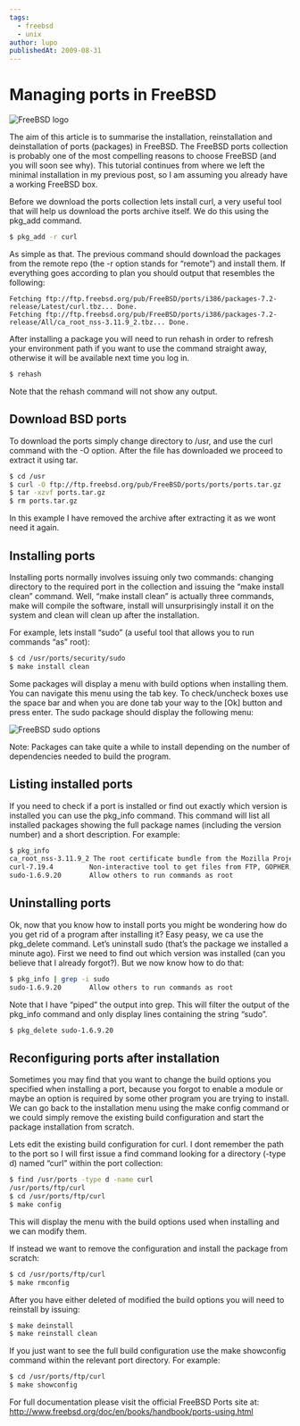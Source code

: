 ```yaml
---
tags:
  - freebsd
  - unix
author: lupo
publishedAt: 2009-08-31
---
```


# Managing ports in FreeBSD

![FreeBSD logo](https://user-images.githubusercontent.com/110297/38502017-f4b9aa76-3bd3-11e8-8bf2-3f156b30324f.png)

The aim of this article is to summarise the installation, reinstallation and deinstallation of ports (packages) in FreeBSD. The FreeBSD ports collection is
probably one of the most compelling reasons to choose FreeBSD (and you will soon
	see why). This tutorial continues from where we left the minimal installation
	in my previous post, so I am assuming you already have a working FreeBSD box.


Before we download the ports collection lets install curl, a very useful tool
that will help us download the ports archive itself. We do this using the
pkg_add command.

```sh
$ pkg_add -r curl
```

As simple as that. The previous command should download the packages from the
remote repo (the -r option stands for “remote”) and install them. If everything
goes according to plan you should output that resembles the following:

```
Fetching ftp://ftp.freebsd.org/pub/FreeBSD/ports/i386/packages-7.2-release/Latest/curl.tbz... Done.
Fetching ftp://ftp.freebsd.org/pub/FreeBSD/ports/i386/packages-7.2-release/All/ca_root_nss-3.11.9_2.tbz... Done.
```

After installing a package you will need to run rehash in order to refresh your
environment path if you want to use the command straight away, otherwise it will
be available next time you log in.

```sh
$ rehash
```

Note that the rehash command will not show any output.

## Download BSD ports

To download the ports simply change directory to /usr, and use the curl command
with the -O option. After the file has downloaded we proceed to extract it using
tar.

```sh
$ cd /usr
$ curl -O ftp://ftp.freebsd.org/pub/FreeBSD/ports/ports/ports.tar.gz
$ tar -xzvf ports.tar.gz
$ rm ports.tar.gz
```

In this example I have removed the archive after extracting it as we wont need
it again.

## Installing ports

Installing ports normally involves issuing only two commands: changing directory
to the required port in the collection and issuing the “make install clean”
command. Well, “make install clean” is actually three commands, make will
compile the software, install will unsurprisingly install it on the system and
clean will clean up after the installation.

For example, lets install “sudo” (a useful tool that allows you to run commands
“as” root):

```sh
$ cd /usr/ports/security/sudo
$ make install clean
```

Some packages will display a menu with build options when installing them. You
can navigate this menu using the tab key. To check/uncheck boxes use the space
bar and when you are done tab your way to the [Ok] button and press enter. The
sudo package should display the following menu:

![FreeBSD sudo options](https://user-images.githubusercontent.com/110297/38502018-f4d3d2c0-3bd3-11e8-94fe-64479231ed76.png)

Note: Packages can take quite a while to install depending on the number of
dependencies needed to build the program.

## Listing installed ports

If you need to check if a port is installed or find out exactly which version is
installed you can use the pkg_info command. This command will list all installed
packages showing the full package names (including the version number) and a
short description. For example:

```sh
$ pkg_info
ca_root_nss-3.11.9_2 The root certificate bundle from the Mozilla Project
curl-7.19.4         Non-interactive tool to get files from FTP, GOPHER, HTTP(S)
sudo-1.6.9.20       Allow others to run commands as root
```

## Uninstalling ports

Ok, now that you know how to install ports you might be wondering how do you get
rid of a program after installing it? Easy peasy, we ca use the pkg_delete
command. Let’s uninstall sudo (that’s the package we installed a minute ago).
First we need to find out which version was installed (can you believe that I
already forgot?). But we now know how to do that:

```sh
$ pkg_info | grep -i sudo
sudo-1.6.9.20       Allow others to run commands as root
```

Note that I have “piped” the output into grep. This will filter the output of
the pkg_info command and only display lines containing the string “sudo”.

```sh
$ pkg_delete sudo-1.6.9.20
```

## Reconfiguring ports after installation

Sometimes you may find that you want to change the build options you specified
when installing a port, because you forgot to enable a module or maybe an option
is required by some other program you are trying to install. We can go back to
the installation menu using the make config command or we could simply remove
the existing build configuration and start the package installation from scratch.

Lets edit the existing build configuration for curl. I dont remember the path to
the port so I will first issue a find command looking for a directory (-type d)
named “curl” within the port collection:

```sh
$ find /usr/ports -type d -name curl
/usr/ports/ftp/curl
$ cd /usr/ports/ftp/curl
$ make config
```

This will display the menu with the build options used when installing and we
can modify them.

If instead we want to remove the configuration and install the package from
scratch:

```sh
$ cd /usr/ports/ftp/curl
$ make rmconfig
```

After you have either deleted of modified the build options you will need to
reinstall by issuing:

```sh
$ make deinstall
$ make reinstall clean
```

If you just want to see the full build configuration use the make showconfig
command within the relevant port directory. For example:

```sh
$ cd /usr/ports/ftp/curl
$ make showconfig
```

For full documentation please visit the official FreeBSD Ports site at:
http://www.freebsd.org/doc/en/books/handbook/ports-using.html
